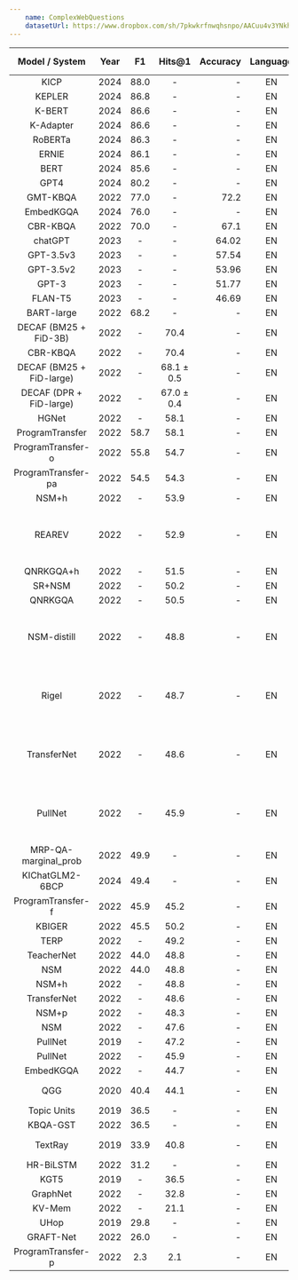 ```yaml
---
    name: ComplexWebQuestions
    datasetUrl: https://www.dropbox.com/sh/7pkwkrfnwqhsnpo/AACuu4v3YNkhirzBOeeaHYala
---
```


|      Model / System      | Year |  F1  |   Hits@1   | Accuracy  | Language  |                                 Reported by                                 |
|:------------------------:|:----:|:----:|:----------:|----------:|:---------:|:---------------------------------------------------------------------------:|
|      KICP                | 2024 | 88.0 |    -       |   -       |     EN    | [Lin et al.](https://arxiv.org/html/2403.09712v1)                           |
|      KEPLER              | 2024 | 86.8 |    -       |   -       |     EN    | [Lin et al.](https://arxiv.org/html/2403.09712v1)                           |
|      K-BERT              | 2024 | 86.6 |    -       |   -       |     EN    | [Lin et al.](https://arxiv.org/html/2403.09712v1)                           |
|      K-Adapter           | 2024 | 86.6 |    -       |   -       |     EN    | [Lin et al.](https://arxiv.org/html/2403.09712v1)                           |
|      RoBERTa             | 2024 | 86.3 |    -       |   -       |     EN    | [Lin et al.](https://arxiv.org/html/2403.09712v1)                           |
|      ERNIE               | 2024 | 86.1 |    -       |   -       |     EN    | [Lin et al.](https://arxiv.org/html/2403.09712v1)                           |
|      BERT                | 2024 | 85.6 |    -       |   -       |     EN    | [Lin et al.](https://arxiv.org/html/2403.09712v1)                           |
|      GPT4                | 2024 | 80.2 |    -       |   -       |     EN    | [Lin et al.](https://arxiv.org/html/2403.09712v1)                           |
|      GMT-KBQA            | 2022 | 77.0 |    -       |   72.2    |     EN    | [Hu et al.](https://aclanthology.org/2022.coling-1.145.pdf)                 |
|      EmbedKGQA           | 2024 | 76.0 |    -       |   -       |     EN    | [Lin et al.](https://arxiv.org/html/2403.09712v1)                           |
|     CBR-KBQA             | 2022 | 70.0 |    -       |   67.1    |     EN    | [Hu et al.](https://aclanthology.org/2022.coling-1.145.pdf)                 |
|     chatGPT              | 2023 |   -  |    -       |   64.02   |     EN    | [Tan et al.](https://arxiv.org/pdf/2303.07992.pdf)                          |
|     GPT-3.5v3            | 2023 |   -  |    -       |   57.54   |     EN    | [Tan et al.](https://arxiv.org/pdf/2303.07992.pdf)                          |
|     GPT-3.5v2            | 2023 |   -  |    -       |   53.96   |     EN    | [Tan et al.](https://arxiv.org/pdf/2303.07992.pdf)                          |
|     GPT-3                | 2023 |   -  |    -       |   51.77   |     EN    | [Tan et al.](https://arxiv.org/pdf/2303.07992.pdf)                          |
|     FLAN-T5              | 2023 |   -  |    -       |   46.69   |     EN    | [Tan et al.](https://arxiv.org/pdf/2303.07992.pdf)                          |
|     BART-large           | 2022 | 68.2 |   -        |   -       |     EN    | [Hu et al.](https://aclanthology.org/2022.coling-1.145.pdf)                 |
|  DECAF (BM25 + FiD-3B)   | 2022 |  -   |    70.4    |    -      |     EN    | [Yu et al.](https://arxiv.org/pdf/2210.00063.pdf)                           |
|         CBR-KBQA         | 2022 |  -   |    70.4    |    -      |     EN    | [Yu et al.](https://arxiv.org/pdf/2210.00063.pdf)                           |
| DECAF (BM25 + FiD-large) | 2022 |  -   | 68.1 ± 0.5 |    -      |     EN    | [Yu et al.](https://arxiv.org/pdf/2210.00063.pdf)                           |
| DECAF (DPR + FiD-large)  | 2022 |  -   | 67.0 ± 0.4 |    -      |     EN    | [Yu et al.](https://arxiv.org/pdf/2210.00063.pdf)                           |
|          HGNet           | 2022 |  -   |    58.1    |     -     |     EN    | [Yu et al.](https://arxiv.org/pdf/2210.00063.pdf)                           |
|     ProgramTransfer      | 2022 | 58.7 |    58.1    |     -     |     EN    | [Cao et al.](https://aclanthology.org/2022.acl-long.559.pdf)                |
|    ProgramTransfer-o     | 2022 | 55.8 |    54.7    |     -     |     EN    | [Cao et al.](https://aclanthology.org/2022.acl-long.559.pdf)                |
|    ProgramTransfer-pa    | 2022 | 54.5 |    54.3    |     -     |     EN    | [Cao et al.](https://aclanthology.org/2022.acl-long.559.pdf)                |
|          NSM+h           | 2022 |  -   |    53.9    |     -     |     EN    | [Yu et al.](https://arxiv.org/pdf/2210.00063.pdf)                           |
|        REAREV            | 2022 |  -   |    52.9    |     -     |     EN    | [Costas Mavromatis and George Karypis](https://arxiv.org/pdf/2210.13650.pdf)|
|        QNRKGQA+h         | 2022 |  -   |    51.5    |     -     |     EN    | [Ma et al.](https://link.springer.com/chapter/10.1007/978-3-031-10983-6_11) |
|          SR+NSM          | 2022 |  -   |    50.2    |      -    |     EN    | [Yu et al.](https://arxiv.org/pdf/2210.00063.pdf)                           |
|         QNRKGQA          | 2022 |  -   |    50.5    |      -    |     EN    | [Ma et al.](https://link.springer.com/chapter/10.1007/978-3-031-10983-6_11) |
|        NSM-distill       | 2022 |  -   |    48.8    |     -     |     EN    | [Costas Mavromatis and George Karypis](https://arxiv.org/pdf/2210.13650.pdf)|
|        Rigel             | 2022 |  -   |    48.7    |     -     |     EN    | [Costas Mavromatis and George Karypis](https://arxiv.org/pdf/2210.13650.pdf)|
|        TransferNet       | 2022 |  -   |    48.6    |     -     |     EN    | [Costas Mavromatis and George Karypis](https://arxiv.org/pdf/2210.13650.pdf)|
|        PullNet           | 2022 |  -   |    45.9    |     -     |     EN    | [Costas Mavromatis and George Karypis](https://arxiv.org/pdf/2210.13650.pdf)|
|   MRP-QA-marginal_prob   | 2022 | 49.9 |    -       |     -     |     EN    | [Wang et al.](https://aclanthology.org/2022.naacl-main.294.pdf)             |
|      KIChatGLM2-6BCP     | 2024 | 49.4 |    -       |   -       |     EN    | [Lin et al.](https://arxiv.org/html/2403.09712v1)                           |
|    ProgramTransfer-f     | 2022 | 45.9 |    45.2    |     -     |     EN    | [Cao et al.](https://aclanthology.org/2022.acl-long.559.pdf)                |
|          KBIGER          | 2022 | 45.5 |    50.2    |     -     |     EN    | [Du et al.](https://arxiv.org/pdf/2209.03005.pdf)                           |
|           TERP           | 2022 |  -   |    49.2    |      -    |     EN    | [Qiao et al.](https://aclanthology.org/2022.coling-1.156.pdf)               |
|        TeacherNet        | 2022 | 44.0 |    48.8    |      -    |     EN    | [Cao et al.](https://aclanthology.org/2022.acl-long.559.pdf)                |
|           NSM            | 2022 | 44.0 |    48.8    |     -     |     EN    | [Du et al.](https://arxiv.org/pdf/2209.03005.pdf)                           |
|          NSM+h           | 2022 |  -   |    48.8    |     -     |     EN    | [Ma et al.](https://link.springer.com/chapter/10.1007/978-3-031-10983-6_11) |
|       TransferNet        | 2022 |  -   |    48.6    |     -     |     EN    | [Du et al.](https://arxiv.org/pdf/2209.03005.pdf)                           |
|          NSM+p           | 2022 |  -   |    48.3    |     -     |     EN    | [Ma et al.](https://link.springer.com/chapter/10.1007/978-3-031-10983-6_11) |
|           NSM            | 2022 |  -   |    47.6    |      -    |     EN    | [Ma et al.](https://link.springer.com/chapter/10.1007/978-3-031-10983-6_11) |
|         PullNet          | 2019 |  -   |    47.2    |      -    |     EN    | [Yu et al.](https://arxiv.org/pdf/2210.00063.pdf)                           |
|         PullNet          | 2022 |  -   |    45.9    |     -     |     EN    | [Ma et al.](https://link.springer.com/chapter/10.1007/978-3-031-10983-6_11) |
|            EmbedKGQA     | 2022 |  -   |    44.7    |     -     |     EN    | [Qiao et al.](https://aclanthology.org/2022.coling-1.156.pdf)               |
|           QGG            | 2020 | 40.4 |    44.1    |      -    |     EN    | [Lan and Jiang et al.](https://aclanthology.org/2020.acl-main.91.pdf)       |
|       Topic Units        | 2019 | 36.5 |     -      |      -    |     EN    | [Lan et al.](https://www.ijcai.org/proceedings/2019/0701.pdf)               |
|         KBQA-GST         | 2022 | 36.5 |    -       |     -     |     EN    | [Wang et al.](https://aclanthology.org/2022.naacl-main.294.pdf)             |
|         TextRay          | 2019 | 33.9 |    40.8    |     -     |     EN    | [Bhutani et al.](https://dl.acm.org/doi/10.1145/3357384.3358033)            |
|        HR-BiLSTM         | 2022 | 31.2 |    -       |     -     |     EN    | [Wang et al.](https://aclanthology.org/2022.naacl-main.294.pdf)             |
|           KGT5           | 2019 |  -   |    36.5    |     -     |     EN    | [Yu et al.](https://arxiv.org/pdf/2210.00063.pdf)                           |
|         GraphNet         | 2022 |  -   |    32.8    |     -     |     EN    | [Ma et al.](https://link.springer.com/chapter/10.1007/978-3-031-10983-6_11) |
|          KV-Mem          | 2022 |  -   |    21.1    |      -    |     EN    | [Ma et al.](https://link.springer.com/chapter/10.1007/978-3-031-10983-6_11) |
|           UHop           | 2019 | 29.8 |     -      |      -    |     EN    | [Chen et al.](https://arxiv.org/pdf/1904.01246.pdf)                         |
|        GRAFT-Net         | 2022 | 26.0 |    -       |     -     |     EN    | [Wang et al.](https://aclanthology.org/2022.naacl-main.294.pdf)             |
|    ProgramTransfer-p     | 2022 | 2.3  |    2.1     |      -    |     EN    | [Cao et al.](https://aclanthology.org/2022.acl-long.559.pdf)                |
